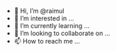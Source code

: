 - 👋 Hi, I’m @raimul
- 👀 I’m interested in ...
- 🌱 I’m currently learning ...
- 💞️ I’m looking to collaborate on ...
- 📫 How to reach me ...

<!---
raimul/raimul is a ✨ special ✨ repository because its `README.md` (this file) appears on your GitHub profile.
You can click the Preview link to take a look at your changes.
--->
